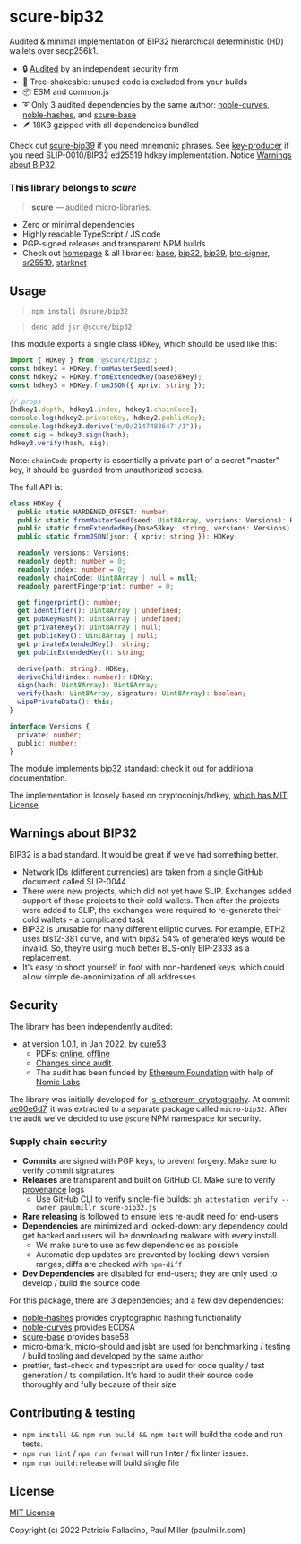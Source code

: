 # scure-bip32

Audited & minimal implementation of BIP32 hierarchical deterministic (HD) wallets over secp256k1.

- 🔒 [Audited](#security) by an independent security firm
- 🔻 Tree-shakeable: unused code is excluded from your builds
- 📦 ESM and common.js
- ➰ Only 3 audited dependencies by the same author:
  [noble-curves](https://github.com/paulmillr/noble-curves),
  [noble-hashes](https://github.com/paulmillr/noble-hashes),
  and [scure-base](https://github.com/paulmillr/scure-base)
- 🪶 18KB gzipped with all dependencies bundled

Check out [scure-bip39](https://github.com/paulmillr/scure-bip39) if you need mnemonic phrases.
See [key-producer](https://github.com/paulmillr/micro-key-producer) if you need SLIP-0010/BIP32 ed25519 hdkey implementation.
Notice [Warnings about BIP32](#warnings-about-bip32).

### This library belongs to _scure_

> **scure** — audited micro-libraries.

- Zero or minimal dependencies
- Highly readable TypeScript / JS code
- PGP-signed releases and transparent NPM builds
- Check out [homepage](https://paulmillr.com/noble/#scure) & all libraries:
  [base](https://github.com/paulmillr/scure-base),
  [bip32](https://github.com/paulmillr/scure-bip32),
  [bip39](https://github.com/paulmillr/scure-bip39),
  [btc-signer](https://github.com/paulmillr/scure-btc-signer),
  [sr25519](https://github.com/paulmillr/scure-sr25519),
  [starknet](https://github.com/paulmillr/scure-starknet)

## Usage

> `npm install @scure/bip32`

> `deno add jsr:@scure/bip32`

This module exports a single class `HDKey`, which should be used like this:

```ts
import { HDKey } from '@scure/bip32';
const hdkey1 = HDKey.fromMasterSeed(seed);
const hdkey2 = HDKey.fromExtendedKey(base58key);
const hdkey3 = HDKey.fromJSON({ xpriv: string });

// props
[hdkey1.depth, hdkey1.index, hdkey1.chainCode];
console.log(hdkey2.privateKey, hdkey2.publicKey);
console.log(hdkey3.derive("m/0/2147483647'/1"));
const sig = hdkey3.sign(hash);
hdkey3.verify(hash, sig);
```

Note: `chainCode` property is essentially a private part
of a secret "master" key, it should be guarded from unauthorized access.

The full API is:

```ts
class HDKey {
  public static HARDENED_OFFSET: number;
  public static fromMasterSeed(seed: Uint8Array, versions: Versions): HDKey;
  public static fromExtendedKey(base58key: string, versions: Versions): HDKey;
  public static fromJSON(json: { xpriv: string }): HDKey;

  readonly versions: Versions;
  readonly depth: number = 0;
  readonly index: number = 0;
  readonly chainCode: Uint8Array | null = null;
  readonly parentFingerprint: number = 0;

  get fingerprint(): number;
  get identifier(): Uint8Array | undefined;
  get pubKeyHash(): Uint8Array | undefined;
  get privateKey(): Uint8Array | null;
  get publicKey(): Uint8Array | null;
  get privateExtendedKey(): string;
  get publicExtendedKey(): string;

  derive(path: string): HDKey;
  deriveChild(index: number): HDKey;
  sign(hash: Uint8Array): Uint8Array;
  verify(hash: Uint8Array, signature: Uint8Array): boolean;
  wipePrivateData(): this;
}

interface Versions {
  private: number;
  public: number;
}
```

The module implements [bip32](https://github.com/bitcoin/bips/blob/master/bip-0032.mediawiki) standard:
check it out for additional documentation.

The implementation is loosely based on cryptocoinjs/hdkey, [which has MIT License](#LICENSE).

## Warnings about BIP32

BIP32 is a bad standard. It would be great if we've had something better.

- Network IDs (different currencies) are taken from a single GitHub document
  called SLIP-0044
- There were new projects, which did not yet have SLIP. Exchanges added support of
  those projects to their cold wallets. Then after the projects were added to SLIP,
  the exchanges were required to re-generate their cold wallets - a complicated task
- BIP32 is unusable for many different elliptic curves. For example, ETH2 uses bls12-381
  curve, and with bip32 54% of generated keys would be invalid. So, they’re using much better
  BLS-only EIP-2333 as a replacement.
- It’s easy to shoot yourself in foot with non-hardened keys, which
  could allow simple de-anonimization of all addresses

## Security

The library has been independently audited:

- at version 1.0.1, in Jan 2022, by [cure53](https://cure53.de)
  - PDFs: [online](https://cure53.de/pentest-report_hashing-libs.pdf), [offline](./audit/2022-01-05-cure53-audit-nbl2.pdf)
  - [Changes since audit](https://github.com/paulmillr/scure-bip32/compare/1.0.0..main).
  - The audit has been funded by [Ethereum Foundation](https://ethereum.org/en/) with help of [Nomic Labs](https://nomiclabs.io)

The library was initially developed for [js-ethereum-cryptography](https://github.com/ethereum/js-ethereum-cryptography).
At commit [ae00e6d7](https://github.com/ethereum/js-ethereum-cryptography/commit/ae00e6d7d24fb3c76a1c7fe10039f6ecd120b77e),
it was extracted to a separate package called `micro-bip32`.
After the audit we've decided to use `@scure` NPM namespace for security.

### Supply chain security

- **Commits** are signed with PGP keys, to prevent forgery. Make sure to verify commit signatures
- **Releases** are transparent and built on GitHub CI. Make sure to verify [provenance](https://docs.npmjs.com/generating-provenance-statements) logs
  - Use GitHub CLI to verify single-file builds:
    `gh attestation verify --owner paulmillr scure-bip32.js`
- **Rare releasing** is followed to ensure less re-audit need for end-users
- **Dependencies** are minimized and locked-down: any dependency could get hacked and users will be downloading malware with every install.
  - We make sure to use as few dependencies as possible
  - Automatic dep updates are prevented by locking-down version ranges; diffs are checked with `npm-diff`
- **Dev Dependencies** are disabled for end-users; they are only used to develop / build the source code

For this package, there are 3 dependencies; and a few dev dependencies:

- [noble-hashes](https://github.com/paulmillr/noble-hashes) provides cryptographic hashing functionality
- [noble-curves](https://github.com/paulmillr/noble-curves) provides ECDSA
- [scure-base](https://github.com/paulmillr/scure-base) provides base58
- micro-bmark, micro-should and jsbt are used for benchmarking / testing / build tooling and developed by the same author
- prettier, fast-check and typescript are used for code quality / test generation / ts compilation. It's hard to audit their source code thoroughly and fully because of their size

## Contributing & testing

- `npm install && npm run build && npm test` will build the code and run tests.
- `npm run lint` / `npm run format` will run linter / fix linter issues.
- `npm run build:release` will build single file

## License

[MIT License](./LICENSE)

Copyright (c) 2022 Patricio Palladino, Paul Miller (paulmillr.com)
